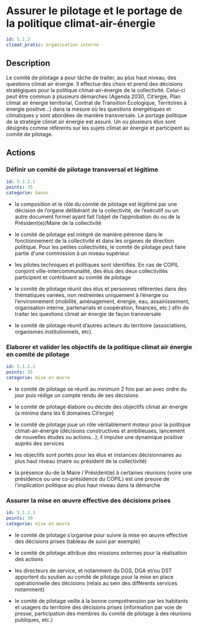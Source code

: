 # Assurer le pilotage et le portage de la politique climat-air-énergie
```yaml
id: 5.1.2
climat_pratic: organisation interne
```
## Description
Le comité de pilotage a pour tâche de traiter, au plus haut niveau, des questions climat air énergie. Il effectue des choix et prend des décisions stratégiques pour la politique climat-air-énergie de la collectivité. Celui-ci peut être commun à plusieurs démarches (Agenda 2030, Cit’ergie, Plan climat air énergie territorial, Contrat de Transition Écologique, Territoires à énergie positive…) dans la mesure où les questions énergétiques et climatiques y sont abordées de manière transversale. Le portage politique de la stratégie climat air énergie est assuré. Un ou plusieurs élus sont désignés comme référents sur les sujets climat air énergie et participent au comité de pilotage.



## Actions
### Définir un comité de pilotage transversal et légitime
```yaml
id: 5.1.2.1
points: 35
categorie: bases
```
- la composition et le rôle du comité de pilotage est légitimé par une décision de l’organe délibérant de la collectivité, de l’exécutif ou un autre document formel ayant fait l’objet de l’approbation du ou de la Président(e)/Maire de la collectivité

- le comité de pilotage est intégré de manière pérenne dans le fonctionnement de la collectivité et dans les organes de direction politique. Pour les petites collectivités, le comité de pilotage peut faire partie d'une commission à un niveau supérieur.

- les pilotes techniques et politiques sont identifiés. En cas de COPIL conjoint ville-intercommunalité, des élus des deux collectivités participent et contribuent au comité de pilotage

- le comité de pilotage réunit des élus et personnes référentes dans des thématiques variées, non restreintes uniquement à l’énergie ou l’environnement (mobilité, aménagement, énergie, eau, assainissement, organisation interne, partenariats et coopération, finances, etc.) afin de traiter les questions climat air énergie de façon transversale

- le comité de pilotage réunit d’autres acteurs du territoire (associations, organismes institutionnels, etc). 






### Elaborer et valider les objectifs de la politique climat air énergie en comité de pilotage
```yaml
id: 5.1.2.2
points: 35
categorie: mise en œuvre
```
- le comité de pilotage se réunit au minimum 2 fois par an avec ordre du jour puis rédige un compte rendu de ses décisions 

- le comité de pilotage élabore ou décide des objectifs climat air énergie (a minima dans les 6 domaines Cit’ergie)

- le comité de pilotage joue un rôle véritablement moteur pour la politique climat-air-énergie (décisions constructives et ambitieuses, lancement de nouvelles études ou actions…); il impulse une dynamique positive auprès des services

- les objectifs sont portés pour les élus et instances décisionnaires au plus haut niveau (maire ou président de la collectivité)

- la présence du-de la Maire / Président(e) à certaines réunions (voire une présidence ou une co-présidence du COPIL) est une preuve de l’implication politique au plus haut niveau dans la démarche




### Assurer la mise en œuvre effective des décisions prises
```yaml
id: 5.1.2.3
points: 30
categorie: mise en œuvre
```
- le comité de pilotage s’organise pour suivre la mise en œuvre effective des décisions prises (tableau de suivi par exemple) 

- le comité de pilotage attribue des missions externes pour la réalisation des actions

- les directeurs de service, et notamment du DGS, DGA et/ou DST apportent du soutien au comité de pilotage pour la mise en place opérationnelle des décisions (relais au sein des différents services notamment) 

- le comité de pilotage veille à la bonne compréhension par les habitants et usagers du territoire des décisions prises (information par voie de presse, participation des membres du comité de pilotage à des réunions publiques, etc.)






